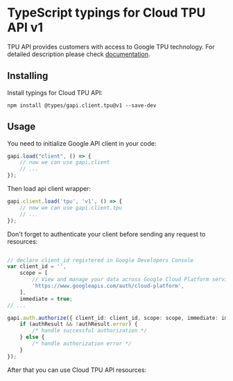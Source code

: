 # TypeScript typings for Cloud TPU API v1
TPU API provides customers with access to Google TPU technology.
For detailed description please check [documentation](https://cloud.google.com/tpu/).

## Installing

Install typings for Cloud TPU API:
```
npm install @types/gapi.client.tpu@v1 --save-dev
```

## Usage

You need to initialize Google API client in your code:
```typescript
gapi.load("client", () => { 
    // now we can use gapi.client
    // ... 
});
```

Then load api client wrapper:
```typescript
gapi.client.load('tpu', 'v1', () => {
    // now we can use gapi.client.tpu
    // ... 
});
```

Don't forget to authenticate your client before sending any request to resources:
```typescript

// declare client_id registered in Google Developers Console
var client_id = '',
    scope = [     
        // View and manage your data across Google Cloud Platform services
        'https://www.googleapis.com/auth/cloud-platform',
    ],
    immediate = true;
// ...

gapi.auth.authorize({ client_id: client_id, scope: scope, immediate: immediate }, authResult => {
    if (authResult && !authResult.error) {
        /* handle successful authorization */
    } else {
        /* handle authorization error */
    }
});            
```

After that you can use Cloud TPU API resources:

```typescript
```
